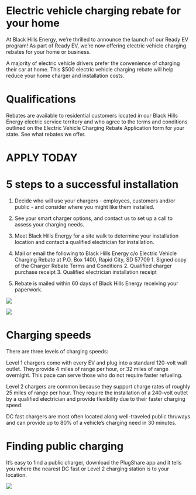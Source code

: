 # Electric vehicle charging rebate for your home  

At Black Hills Energy, we’re thrilled to announce the launch of our Ready EV program! As part of Ready EV, we’re now offering electric vehicle charging rebates for your home or business.  

A majority of electric vehicle drivers prefer the convenience of charging their car at home. This $\$500$ electric vehicle charging rebate will help reduce your home charger and installation costs.  

# Qualifications  

Rebates are available to residential customers located in our Black Hills Energy electric service territory and who agree to the terms and conditions outlined on the Electric Vehicle Charging Rebate Application form for your state. See what rebates we offer.  

# APPLY TODAY  

# 5 steps to a successful installation  

1. Decide who will use your chargers - employees, customers and/or public - and consider where you might like them installed.   
2. See your smart charger options, and contact us to set up a call to assess your charging needs.   
3. Meet Black Hills Energy for a site walk to determine your installation location and contact a qualified electrician for installation.   
4. Mail or email the following to Black Hills Energy c/o Electric Vehicle Charging Rebate at P.O. Box 1400, Rapid City, SD 57709 1. Signed copy of the Charger Rebate Terms and Conditions 2. Qualified charger purchase receipt 3. Qualified electrician installation receipt  

5. Rebate is mailed within 60 days of Black Hills Energy receiving your paperwork.  

![](images/c3dbe0aa4a97f02683392ceed70594d2a12c76750b8ad85b30663fa4469be88f.jpg)  

![](images/3298266abaec60050873aaded63a3bd7836a946cbb44258792d20e2c169c8bfd.jpg)  

# Charging speeds  

There are three levels of charging speeds:  

Level 1 chargers come with every EV and plug into a standard 120-volt wall outlet. They provide 4 miles of range per hour, or 32 miles of range overnight. This pace can serve those who do not require faster refueling.  

Level 2 chargers are common because they support charge rates of roughly 25 miles of range per hour. They require the installation of a 240-volt outlet by a qualified electrician and provide flexibility due to their faster charging speed.  

DC fast chargers are most often located along well-traveled public thruways and can provide up to $80\%$ of a vehicle’s charging need in 30 minutes.  

# Finding public charging  

It’s easy to find a public charger, download the PlugShare app and it tells you where the nearest DC fast or Level 2 charging station is to your location.  

![](images/1fbcb8dbd390277f6d29ae611243a7e3375f9ae258279898bad30cc1e45fe965.jpg)  